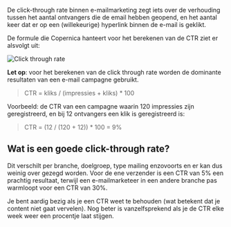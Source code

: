 De click-through rate binnen e-mailmarketing zegt iets over de
verhouding tussen het aantal ontvangers die de email hebben geopend, en
het aantal keer dat er op een (willekeurige) hyperlink binnen de e-mail
is geklikt.

De formule die Copernica hanteert voor het berekenen van de CTR ziet er
alsvolgt uit:

![Click through rate](CTR.png)

**Let op**: voor het berekenen van de click through rate worden de
dominante resultaten van een e-mail campagne gebruikt.

> CTR = kliks / (impressies + kliks) \* 100

Voorbeeld: de CTR van een campagne waarin 120 impressies zijn
geregistreerd, en bij 12 ontvangers een klik is geregistreerd is:

> CTR = (12 / (120 + 12)) \* 100 = 9%

Wat is een goede click-through rate?
------------------------------------

Dit verschilt per branche, doelgroep, type mailing enzovoorts en er kan
dus weinig over gezegd worden. Voor de ene verzender is een CTR van 5%
een prachtig resultaat, terwijl een e-mailmarketeer in een andere
branche pas warmloopt voor een CTR van 30%.

Je bent aardig bezig als je een CTR weet te behouden (wat betekent dat
je content niet gaat vervelen). Nog beter is vanzelfsprekend als je de
CTR elke week weer een procentje laat stijgen.
